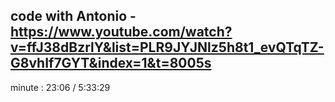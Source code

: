 ## code with Antonio - https://www.youtube.com/watch?v=ffJ38dBzrlY&list=PLR9JYJNlz5h8t1_evQTqTZ-G8vhIf7GYT&index=1&t=8005s
minute : 23:06 / 5:33:29
